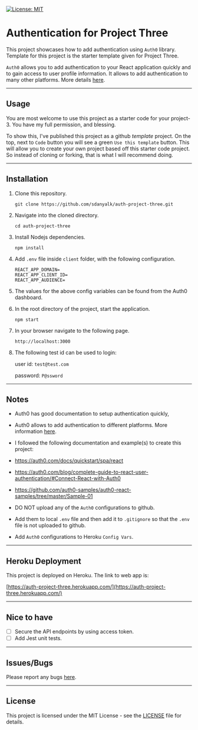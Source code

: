 [![License: MIT](https://img.shields.io/badge/License-MIT-yellow.svg)](license)

# Authentication for Project Three
This project showcases how to add authentication using `Auth0` library. Template for this project is the starter template given for Project Three.

`Auth0` allows you to add authentication to your React application quickly and to gain access to user profile information. It allows to add authentication to many other platforms. More details [here](https://auth0.com/docs/quickstarts).

---

## Usage

You are most welcome to use this project as a starter code for your project-3. You have my full permission, and blessing.

To show this, I've published this project as a github *template* project. On the top, next to `Code` button you will see a green `Use this template` button. This will allow you to create your own project based off this starter code project. So instead of cloning or forking, that is what I will recommend doing.

---

## Installation

1. Clone this repository.
    ```
    git clone https://github.com/sdanyalk/auth-project-three.git
    ```
1. Navigate into the cloned directory.
    ```
    cd auth-project-three
    ```
1. Install Nodejs dependencies.
    ```
    npm install
    ```
1. Add `.env` file inside `client` folder, with the following configuration.
    ```
    REACT_APP_DOMAIN=
    REACT_APP_CLIENT_ID=
    REACT_APP_AUDIENCE=
    ```
1. The values for the above config variables can be found from the Auth0 dashboard.

1. In the root directory of the project, start the application.
    ```
    npm start
    ```
1. In your browser navigate to the following page.
    ```
    http://localhost:3000
    ```
1. The following test id can be used to login:
    
    user id: `test@test.com`

    password: `P@ssword`
---

## Notes 
- Auth0 has good documentation to setup authentication quickly,

- Auth0 allows to add authentication to different platforms. More information [here](https://auth0.com/docs/quickstarts).

- I followed the following documentation and example(s) to create this project:

- https://auth0.com/docs/quickstart/spa/react

- https://auth0.com/blog/complete-guide-to-react-user-authentication/#Connect-React-with-Auth0

- https://github.com/auth0-samples/auth0-react-samples/tree/master/Sample-01

- DO NOT upload any of the `Auth0` configurations to github.

- Add them to local `.env` file and then add it to `.gitignore` so that the `.env` file is not uploaded to github.

- Add `Auth0` configurations to Heroku `Config Vars`.

---

## Heroku Deployment

This project is deployed on Heroku. The link to web app is:

[https://auth-project-three.herokuapp.com/](https://auth-project-three.herokuapp.com/)

---

## Nice to have

- [ ] Secure the API endpoints by using access token.
- [ ] Add Jest unit tests.

---

## Issues/Bugs

Please report any bugs [here](https://github.com/sdanyalk/auth-project-two/issues).

---

## License

This project is licensed under the MIT License - see the [LICENSE](LICENSE) file for details.
